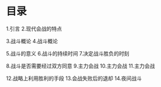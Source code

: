 # 目录
1.引言
2.现代会战的特点

3.战斗概论
4.战斗概论

5.战斗的意义
6.战斗的持续时间
7.决定战斗胜负的时刻

8.战斗是否需要经过双方同意
9.主力会战
10.主力会战
11.主力会战

12.战略上利用胜利的手段
13.会战失败后的退却
14.夜间战斗
